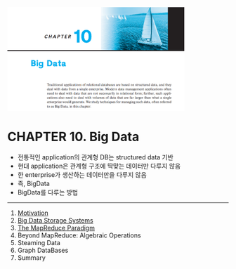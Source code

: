 <img src="img.png"  width="80%"/>

# CHAPTER 10. Big Data

- 전통적인 application의 관계형 DB는 structured data 기반
- 현대 application은 관계형 구조에 딱맞는 데이터만 다루지 않음
- 한 enterprise가 생산하는 데이터만을 다루지 않음
- 즉, BigData
- BigData를 다루는 방법

---

1. [Motivation](1_Motivation/README.md)
2. [Big Data Storage Systems](2_Big_Data_Storage_Systems/README.md)
3. [The MapReduce Paradigm](3_The_MapReduce_Paradigm/README.md)
4. Beyond MapReduce: Algebraic Operations
5. Steaming Data
6. Graph DataBases
7. Summary
